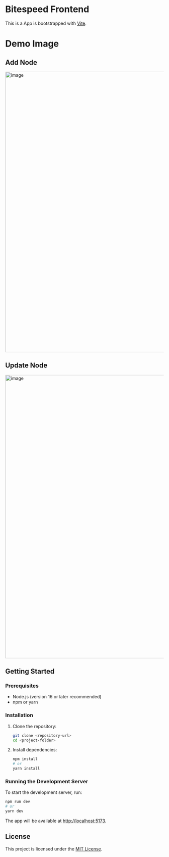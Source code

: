 # Bitespeed Frontend

This is a App is bootstrapped with [Vite](https://vitejs.dev/).

# Demo Image

## Add Node
<img width="1808" height="888" alt="image" src="https://github.com/user-attachments/assets/b816f3f9-2aed-46fc-97b5-0718e0e71a67" />

## Update Node
<img width="1851" height="897" alt="image" src="https://github.com/user-attachments/assets/8ff94baf-b5b4-4ec8-a33e-e3edfbc0cafe" />


## Getting Started

### Prerequisites
- Node.js (version 16 or later recommended)
- npm or yarn

### Installation

1. Clone the repository:
   ```sh
   git clone <repository-url>
   cd <project-folder>
   ```

2. Install dependencies:
   ```sh
   npm install
   # or
   yarn install
   ```

### Running the Development Server
To start the development server, run:
```sh
npm run dev
# or
yarn dev
```
The app will be available at [http://localhost:5173](http://localhost:5173).

## License
This project is licensed under the [MIT License](LICENSE).
    
